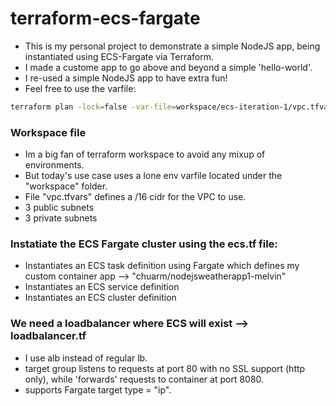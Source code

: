 # terraform-ecs-fargate
- This is my personal project to demonstrate a simple NodeJS app, being instantiated using ECS-Fargate via Terraform.
- I made a custome app to go above and beyond a simple 'hello-world'.
- I re-used a simple NodeJS app to have extra fun!
- Feel free to use the varfile:
```bash
terraform plan -lock=false -var-file=workspace/ecs-iteration-1/vpc.tfvars
```


### Workspace file
- Im a big fan of terraform workspace to avoid any mixup of environments.  
- But today's use case uses a lone env varfile located under the "workspace" folder.  
- File "vpc.tfvars" defines a /16 cidr for the VPC to use.
- 3 public subnets
- 3 private subnets


### Instatiate the ECS Fargate cluster using the ecs.tf file:
- Instantiates an ECS task definition using Fargate which defines my custom container app -->  "chuarm/nodejsweatherapp1-melvin"
- Instantiates an ECS service definition
- Instantiates an ECS cluster definition


### We need a loadbalancer where ECS will exist -->  loadbalancer.tf
- I use alb instead of regular lb.
- target group listens to requests at port 80 with no SSL support (http only), while 'forwards' requests to container at port 8080.
- supports Fargate target type = "ip".


